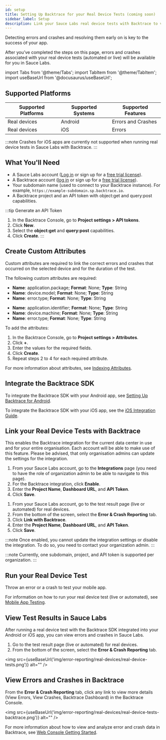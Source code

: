 ```yaml
---
id: setup
title: Setting Up Backtrace for your Real Device Tests (coming soon)
sidebar_label: Setup
description: Link your Sauce Labs real device tests with Backtrace to view errors and crashes.
---
```

Detecting errors and crashes and resolving them early on is key to the success of your app.

After you’ve completed the steps on this page, errors and crashes associated with your real device tests (automated or live) will be available for you in Sauce Labs.

import Tabs from '@theme/Tabs';
import TabItem from '@theme/TabItem';
import useBaseUrl from '@docusaurus/useBaseUrl';

## Supported Platforms
|Supported Platforms|Supported Systems|Supported Features|
|---------|---------|---------|
|Real devices|Android|Errors and Crashes|
|Real devices|iOS|Errors|

:::note
Crashes for iOS apps are currently not supported when running real device tests in Sauce Labs with Backtrace.
:::

## What You'll Need
* A Sauce Labs account ([Log in](https://accounts.saucelabs.com/am/XUI/#login/) or sign up for a [free trial license](https://saucelabs.com/sign-up)).
* A Backtrace account ([log in](https://backtrace.io/login) or sign up for a [free trial license](https://backtrace.io/sign-up)).
* Your subdomain name (used to connect to your Backtrace instance). For example, `https://example-subdomain.sp.backtrace.io`.
* A Backtrace project and an API token with object:get and query:post capabilities.

:::tip Generate an API Token
1. In the Backtrace Console, go to **Project settings > API tokens**.
1. Click **New**.
1. Select the **object:get** and **query:post** capabilities.
1. Click **Create**.
:::

## Create Custom Attributes
Custom attributes are required to link the correct errors and crashes that occurred on the selected device and for the duration of the test.

The following custom attributes are required:
<Tabs>
<TabItem value="android" label="Android">

- **Name**: application.package; **Format**: None; **Type**: String
- **Name**: device.model; **Format**: None; **Type**: String
- **Name**: error.type; **Format**: None; **Type**: String

</TabItem>
<TabItem value="ios" label="iOS">

- **Name**: application.identifier; **Format**: None; **Type**: String
- **Name**: device.machine; **Format**: None; **Type**: String
- **Name**: error.type; **Format**: None; **Type**: String

</TabItem>
</Tabs>

To add the attributes:
1. In the Backtrace Console, go to **Project settings > Attributes**.
1. Click **+**.
1. Enter the values for the required fields.
1. Click **Create**.
1. Repeat steps 2 to 4 for each required attribute.

For more information about attributes, see [Indexing Attributes](/error-reporting/project-setup/attributes/).

## Integrate the Backtrace SDK
<Tabs>
<TabItem value="android" label="Android">

To integrate the Backtrace SDK with your Android app, see [Setting Up Backtrace for Android](/error-reporting/platform-integrations/android/setup/).

</TabItem>
<TabItem value="ios" label="iOS">

To integrate the Backtrace SDK with your iOS app, see the [iOS Integration Guide](https://support.backtrace.io/hc/en-us/articles/360040104692-iOS-Integration-Guide).

</TabItem>
</Tabs>

## Link your Real Device Tests with Backtrace
This enables the Backtrace integration for the current data center in use and for your entire organisation. Each account will be able to make use of this feature. Please be advised, that only organisation admins can update the settings for the integration.

<Tabs>
<TabItem value="admin" label="Sauce Labs Admin">

1. From your Sauce Labs account, go to the **Integrations** page (you need to have the role of organization admin to be able to navigate to this page).
1. For the Backtrace integration, click **Enable**.
1. Enter the **Project Name**, **Dashboard URL**, and **API Token**.
1. Click **Save**.

</TabItem>
<TabItem value="user" label="Sauce Labs User">

1. From your Sauce Labs account, go to the test result page (live or automated) for real devices.
1. From the bottom of the screen, select the **Error & Crash Reporting** tab.
1. Click **Link with Backtrace**.
1. Enter the **Project Name**, **Dashboard URL**, and **API Token**.
1. Click **Save**.

:::note
Once enabled, you cannot update the integration settings or disable the integration. To do so, you need to contact your organization admin.
:::
</TabItem>
</Tabs>

:::note
Currently, one subdomain, project, and API token is supported per organization.
:::

## Run your Real Device Test
Throw an error or a crash to test your mobile app.

For information on how to run your real device test (live or automated), see [Mobile App Testing](/mobile-apps/).

## View Test Results in Sauce Labs
After running a real device test with the Backtrace SDK integrated into your Android or iOS app, you can view errors and crashes in Sauce Labs.

1. Go to the test result page (live or automated) for real devices.
1. From the bottom of the screen, select the **Error & Crash Reporting** tab.

<img src={useBaseUrl('img/error-reporting/real-devices/real-device-tests.png')} alt="" />


## View Errors and Crashes in Backtrace
From the **Error & Crash Reporting** tab, click any link to view more details (View Errors, View Crashes, Backtrace Dashboard) in the Backtrace Console.

<img src={useBaseUrl('img/error-reporting/real-devices/real-device-tests-backtrace.png')} alt="" />

For more information about how to view and analyze error and crash data in Backtrace, see [Web Console Getting Started](/error-reporting/web-console/getting-started/).
